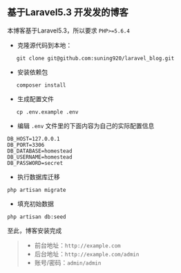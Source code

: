 ##  基于Laravel5.3 开发发的博客
本博客基于Laravel5.3，所以要求 `PHP>=5.6.4`
* 克隆源代码到本地：
 ```
    git clone git@github.com:suning920/laravel_blog.git
 ```
* 安装依赖包
 ```
    composer install
 ```
* 生成配置文件
 ```
    cp .env.example .env 
 ```
* 编辑 `.env` 文件里的下面内容为自己的实际配置信息
```
DB_HOST=127.0.0.1
DB_PORT=3306
DB_DATABASE=homestead
DB_USERNAME=homestead
DB_PASSWORD=secret
```
* 执行数据库迁移
```
php artisan migrate
```
* 填充初始数据
```
php artisan db:seed
```

至此，博客安装完成
>* 前台地址：`http://example.com`
>* 后台地址：`http://example.com/admin`
>* 账号/密码：`admin/admin`
